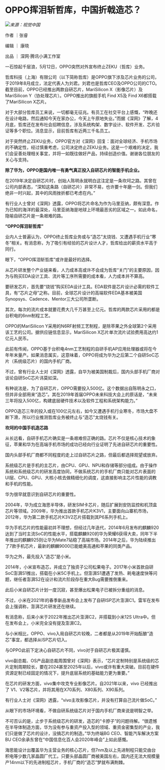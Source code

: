 # OPPO挥泪斩哲库，中国折戟造芯？

![](https://inews.gtimg.com/news_bt/OMv-VPmjAB8O1RtJmHOXvo25c5cFlpuyZy00xjXB4mfLYAA/1000)_来源：视觉中国_

作者 ｜张睿

编辑 ｜ 康晓

出品 ｜ 深网·腾讯小满工作室

一石惊起千层浪，5月12日，OPPO突然对外宣布终止ZEKU（哲库）业务。

哲库科技（上海）有限公司（以下简称哲库）是OPPO旗下涉及芯片业务的公司，于2019年8月成立，法定代表人为刘君。刘君也是哲库CEO及OPPO公司的CTO。截至目前，OPPO已经推出两款自研芯片，MariSilicon
X（影像芯片）及MariSilicon Y（协处理芯片）。OPPO推出的旗舰手机 Find X5及 Find X6都搭载了MariSilicon X芯片。

对于大部分哲库员工来说，一切都毫无征兆。有员工在社交平台上感慨，“昨晚还在设计电路，然后通知今天在家办公，今天上午原地失业。”而据《深网》了解，4月底，哲库还在发布社会招聘信息，涉及系统构架、数字设计、软件开发、芯片验证等多个职位。消息显示，目前哲库有近两三千名员工。

对于突然终止ZEKU业务，OPPO官方对《深网》回复：面对全球经济、手机市场的不确定性，经过慎重考虑，公司决定终止ZEKU业务。这是一个艰难的决定，我们会妥善处理相关事宜，并将一如既往做好产品，持续创造价值。谢谢各位朋友的关心与支持。

**除了华为，OPPO是国内唯一有勇气真正投入自研芯片的智能手机企业。**

在2019年决定自研芯片时，创始人陈明永就明白这注定是一条坎坷之路。其曾在公司内部表态，“深知这条路（自研芯片）非常不易，也许要十年磨一剑。但我们绝非一时兴起，其中的风雨挫折都已考虑在内。”

有行业人士曾对《深网》透露，OPPO将芯片命名为作为马里亚纳，颇有深意。作为已知的海洋的最深处，马里亚纳海是地球上环境最恶劣的区域之一。如此命名，隐喻自研芯片是一条艰难的路。

**“OPPO挥泪斩哲库”**

业内人士普遍认为，OPPO终止哲库业务或与“造芯”太烧钱、又遭遇手机行业“寒冬”相关。有消息称，为了吸引有经验的芯片设计人才，哲库给出的薪资水平高于同行。

眼下，“OPPO挥泪斩哲库”或许是最好的选择。

从芯片研发整个产业链来看，人力成本高或许不会成为哲库“关门”的主要原因，因为与购买EDA设计工具、流片等工序所需要的成本看，人力成本并不算高。

要研发芯片，首先要“烧钱”购买EDA设计工具。EDA软件是芯片设计必需的软件工具，有“芯片之母”之称。目前，全球芯片设计的高端软件EDA基本被美国Synopsys、Cadence、Mentor三大公司所垄断。

其次，每次的流片成本就要花费大几千万甚至上亿元。哲库的两款芯片采用的都是台积电的6nm制程工艺。

OPPO的MariSilicon Y采用的N6RF射频工艺制程，是除苹果之外全球第2个采用该工艺的公司。据供应链信息显示，MariSilicon
X芯片单次流片试验费用高达约1亿元人民币。

此前有传闻，OPPO基于台积电4nm工艺制程的自研手机AP应用处理器或将在今年年末量产。如果消息属实，这意味着，OPPO将成为华为之后第二个自研SoC芯片（系统级芯片）的国内手机厂商。

不过，曾有行业人士对《深网》透露，自华为被美国制裁后，国内头部手机厂商对谈论自研SoC芯片讳莫如深。

有种说法是，为了自研芯片，OPPO需要投入500亿。这个数据出自陈明永之口，但并非全部用来“造芯”。其在2019年首届OPPO未来科技大会上的原话是，“未来三年将投入500亿，构建底层硬件技术以及软件工程和系统架构能力。”

OPPO造芯三年的投入或在100亿元左右，如今又遭遇手机行业寒冬，市场大盘不断下滑，所以行业推测哲库业务被终止与“造芯”太烧钱有关。

**坎坷的中国手机造芯路**

从长远看，自研手机芯片确实是一条艰难但正确的路。芯片不仅是核心技术的象征，苹果和华为在高端手机市场的成功已经向行业证明了先进自研芯片的重要性。

国内头部手机厂商都不同程度的走上过自研芯片之路，但最后都选择观望或放弃。

系统级芯片是手机的主芯片，由CPU、GPU、NPU和存储等部分组成。由于操作系统和系统级芯片的研发高度协同，不做系统芯片的手机厂商只能对芯片表面的UI层、CPU、GPU、大核小核去做精细化的调度，这直接影响主芯片性能的调教和手机的性能。

华为很早就意识到自研芯片的重要性。

2004年，华为成立海思半导体，研发SIM卡芯片，随后扩展到安防监控和机顶盒芯片等领域。2009年，华为推出首款手机芯片K3V1，主要面向山寨机市场，2012年，华为第二款手机芯片K3V2芯片搭载到其P6系列手机上。

华为手机芯片的性能最初并不理想，但经过几年迭代，2014年6月发布的麒麟920达到了当时主流SoC的性能水平，搭载麒麟920的华为荣耀6获得大卖，同年下半年推出的麒麟925则让华为Mate7站稳了高端市场。2014年之后，华为陆续推出了7款手机芯片，最新的麒麟9000已能媲美高通和苹果的同类产品。

华为之外，最先投入“造芯”是小米。

2014年，小米宣布造芯，并成立了独资子公司松果电子。2017年小米首款自研SoC澎湃S1推出，搭载在小米5C手机上。但澎湃S1遭遇了发热、耗电速度快等问题，继任者澎湃S2在设计和流片阶段存在重大Bug需要推倒重来。

此后小米自研芯片计划一度沉寂，甚至爆出松果电子已被拆分重组的消息。

不过，小米在2021年的春季新品发布会上发布了自研ISP芯片澎湃C1。雷军在发布会上强调称，澎湃芯片研发还在继续。

有消息称，后来小米于2022年推出芯片澎湃C2，并搭载到小米12S Ultra中。但在发布会上，小米完全没有提及澎湃C2。

与小米相比，OPPO、vivo入局自研芯片较晚，二者都是从2019年开始酝酿“造芯”事宜，都选择从ISP芯片切入。

与OPPO此前下定决心自研芯片不同，vivo对于自研芯片极其谨慎。

vivo副总裁、OS产品副总裁周围曾对《深网》表示，“芯片定制特别是系统级的芯片定制周期较长，要在2024甚至2025年以后，vivo或许有重大突破。目前在硬件资源定制已经固定的情况下，提升底层系统的基础能力更为重要。”

在芯片的研发方面，vivo集中攻克专业影像芯片。自2021年以来，vivo 已经推出了 V1、V2等芯片，并将其用在X70系列、X80系列、X90系列。

有行业人士对《深网》透露，“vivo主攻影像芯片，并没有打算自己流片做SoC。”

从眼下的市场环境看，不做自研系统级芯片对于国内手机厂商来说是明智之举。

不可否认的是，止步于系统级芯片的研发，造芯的“卡脖子”的问题待解。“很遗憾在半导体制造方面，华为没有参与重资产投入型的领域、重资金密集型的产业，我们只是做了芯片的设计，没搞芯片的制造。”华为终端BG
CEO、智能汽车解决方案BU CEO余承东曾在“中国信息化百人会2020年峰会”上如此感慨。

海思能设计出覆盖华为主营业务的核心芯片，但7nm及以上先进制程只能交由台积电等少数几家晶圆厂代工。只要头部晶圆厂商被美国左右，国内还无法大规模量产14nm以下的先进制程芯片，手机厂商的“造芯”梦就布满荆棘。

